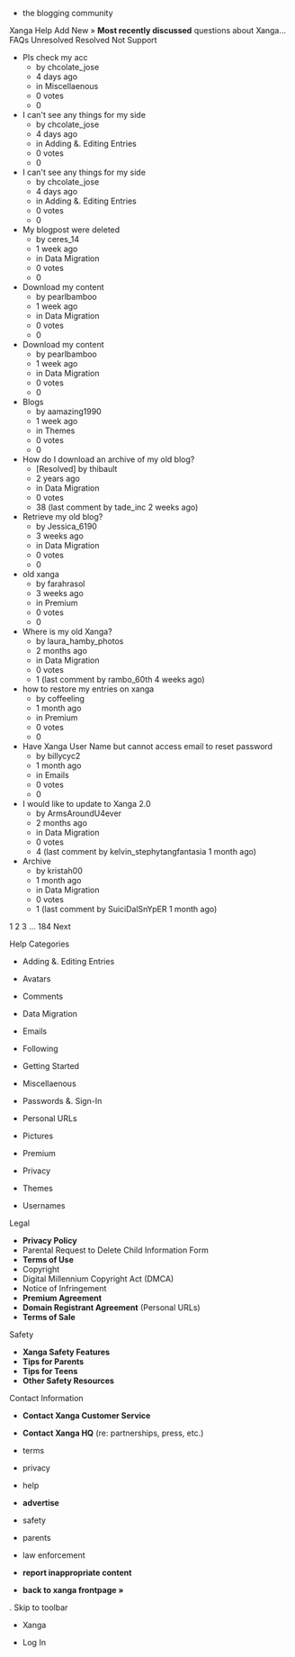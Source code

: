 *   the blogging community

Xanga Help Add New » **Most recently discussed** questions about Xanga… FAQs Unresolved Resolved Not Support

*   Pls check my acc
    *   by chcolate\_jose
    *   4 days ago
    *   in Miscellaenous
    *   0 votes
    *   0
*   I can't see any things for my side
    *   by chcolate\_jose
    *   4 days ago
    *   in Adding &. Editing Entries
    *   0 votes
    *   0
*   I can't see any things for my side
    *   by chcolate\_jose
    *   4 days ago
    *   in Adding &. Editing Entries
    *   0 votes
    *   0
*   My blogpost were deleted
    *   by ceres\_14
    *   1 week ago
    *   in Data Migration
    *   0 votes
    *   0
*   Download my content
    *   by pearlbamboo
    *   1 week ago
    *   in Data Migration
    *   0 votes
    *   0
*   Download my content
    *   by pearlbamboo
    *   1 week ago
    *   in Data Migration
    *   0 votes
    *   0
*   Blogs
    *   by aamazing1990
    *   1 week ago
    *   in Themes
    *   0 votes
    *   0
*   How do I download an archive of my old blog?
    *   \[Resolved\] by thibault
    *   2 years ago
    *   in Data Migration
    *   0 votes
    *   38 (last comment by tade\_inc 2 weeks ago)
*   Retrieve my old blog?
    *   by Jessica\_6190
    *   3 weeks ago
    *   in Data Migration
    *   0 votes
    *   0
*   old xanga
    *   by farahrasol
    *   3 weeks ago
    *   in Premium
    *   0 votes
    *   0
*   Where is my old Xanga?
    *   by laura\_hamby\_photos
    *   2 months ago
    *   in Data Migration
    *   0 votes
    *   1 (last comment by rambo\_60th 4 weeks ago)
*   how to restore my entries on xanga
    *   by coffeeling
    *   1 month ago
    *   in Premium
    *   0 votes
    *   0
*   Have Xanga User Name but cannot access email to reset password
    *   by billycyc2
    *   1 month ago
    *   in Emails
    *   0 votes
    *   0
*   I would like to update to Xanga 2.0
    *   by ArmsAroundU4ever
    *   2 months ago
    *   in Data Migration
    *   0 votes
    *   4 (last comment by kelvin\_stephytangfantasia 1 month ago)
*   Archive
    *   by kristah00
    *   1 month ago
    *   in Data Migration
    *   0 votes
    *   1 (last comment by SuiciDalSnYpER 1 month ago)

1 2 3 ... 184 Next

Help Categories

*   Adding &. Editing Entries
*   Avatars
*   Comments
*   Data Migration
*   Emails
*   Following
*   Getting Started
*   Miscellaenous

*   Passwords &. Sign-In
*   Personal URLs
*   Pictures
*   Premium
*   Privacy
*   Themes
*   Usernames

Legal

*   **Privacy Policy**
*   Parental Request to Delete Child Information Form
*   **Terms of Use**
*   Copyright
*   Digital Millennium Copyright Act (DMCA)
*   Notice of Infringement
*   **Premium Agreement**
*   **Domain Registrant Agreement** (Personal URLs)
*   **Terms of Sale**

Safety

*   **Xanga Safety Features**
*   **Tips for Parents**
*   **Tips for Teens**
*   **Other Safety Resources**

Contact Information

*   **Contact Xanga Customer Service**
*   **Contact Xanga HQ** (re: partnerships, press, etc.)

*   terms
*   privacy
*   help
*   **advertise**

*   safety
*   parents
*   law enforcement
*   **report inappropriate content**

*   **back to xanga frontpage »**

<img src="http://pixel.quantserve.com/pixel/p-87h-iNOVooym2.gif" style="display: none" height="1" width="1" alt="Quantcast"/>. Skip to toolbar

*   Xanga

*   Log In